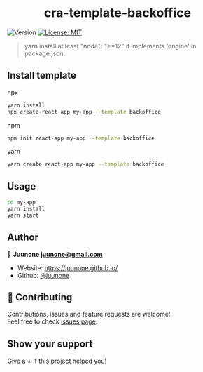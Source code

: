 <h1 align="center">cra-template-backoffice</h1>
<p>
  <img alt="Version" src="https://img.shields.io/badge/version-1.0.1-blue.svg?cacheSeconds=2592000" />
  <a href="https://github.com/play9round/servicemaker/blob/master/LICENSE" target="_blank">
    <img alt="License: MIT" src="https://img.shields.io/badge/License-MIT-yellow.svg" />
  </a>
</p>

> yarn install at least "node": ">=12" it implements 'engine' in package.json.

## Install template

npx
```sh
yarn install
npx create-react-app my-app --template backoffice
```

npm
```sh
npm init react-app my-app --template backoffice
```

yarn
```sh
yarn create react-app my-app --template backoffice
```

## Usage

```sh
cd my-app
yarn install
yarn start
```

## Author

👤 **Juunone <juunone@gmail.com>**

* Website: https://juunone.github.io/
* Github: [@juunone](https://github.com/juunone)

## 🤝 Contributing

Contributions, issues and feature requests are welcome!<br />Feel free to check [issues page](https://github.com/juunone/cra-template-backoffice/issues). 

## Show your support

Give a ⭐️ if this project helped you!